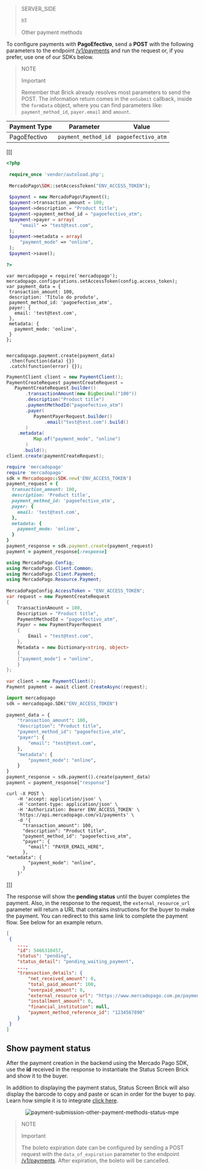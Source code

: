 > SERVER_SIDE
>
> h1
>
> Other payment methods

To configure payments with **PagoEfectivo**, send a **POST** with the following parameters to the endpoint [/v1/payments](/developers/en/reference/payments/_payments/post) and run the request or, if you prefer, use one of our SDKs below.

> NOTE
>
> Important
>
> Remember that Brick already resolves most parameters to send the POST. The information return comes in the `onSubmit` callback, inside the `formData` object, where you can find parameters like: `payment_method_id`, `payer.email` and `amount`.

| Payment Type | Parameter | Value |
| --- | --- | --- |
| PagoEfectivo  | `payment_method_id`  | `pagoefectivo_atm`  |

[[[
```php
<?php
 
 require_once 'vendor/autoload.php';
 
 MercadoPago\SDK::setAccessToken("ENV_ACCESS_TOKEN");
 
 $payment = new MercadoPago\Payment();
 $payment->transaction_amount = 100;
 $payment->description = "Product title";
 $payment->payment_method_id = "pagoefectivo_atm";
 $payment->payer = array(
     "email" => "test@test.com",
 );
 $payment->metadata = array(
     "payment_mode" => "online",
 );
 $payment->save();
 
?>
```
```node
var mercadopago = require('mercadopago');
mercadopago.configurations.setAccessToken(config.access_token);
var payment_data = {
 transaction_amount: 100,
 description: 'Título do produto',
 payment_method_id: 'pagoefectivo_atm',
 payer: {
   email: 'test@test.com',
 },
 metadata: {
   payment_mode: 'online',
 }
};


mercadopago.payment.create(payment_data)
 .then(function(data) {})
 .catch(function(error) {});
```
```java
PaymentClient client = new PaymentClient();
PaymentCreateRequest paymentCreateRequest =
   PaymentCreateRequest.builder()
       .transactionAmount(new BigDecimal("100"))
       .description("Product title")
       .paymentMethodId("pagoefectivo_atm")
       .payer(
          PaymentPayerRequest.builder()
              .email("test@test.com").build()
       )
	.metadata(
          Map.of("payment_mode", "online")
       )
      .build();
client.create(paymentCreateRequest);
```
```ruby
require 'mercadopago'
require 'mercadopago'
sdk = Mercadopago::SDK.new('ENV_ACCESS_TOKEN')
payment_request = {
  transaction_amount: 100,
  description: 'Product title',
  payment_method_id: 'pagoefectivo_atm',
  payer: {
    email: 'test@test.com',
  },
  metadata: {
    payment_mode: 'online',
  }
}
payment_response = sdk.payment.create(payment_request)
payment = payment_response[:response]
```
```csharp
using MercadoPago.Config;
using MercadoPago.Client.Common;
using MercadoPago.Client.Payment;
using MercadoPago.Resource.Payment;
 
MercadoPagoConfig.AccessToken = "ENV_ACCESS_TOKEN";
var request = new PaymentCreateRequest
{
    TransactionAmount = 100,
    Description = "Product title",
    PaymentMethodId = "pagoefectivo_atm",
    Payer = new PaymentPayerRequest
    {
        Email = "test@test.com",
    },
    Metadata = new Dictionary<string, object>
    {
	["payment_mode"] = "online",
    }
};
 
var client = new PaymentClient();
Payment payment = await client.CreateAsync(request);
```
```python
import mercadopago
sdk = mercadopago.SDK("ENV_ACCESS_TOKEN")
 
payment_data = {
    "transaction_amount": 100,
    "description": "Product title",
    "payment_method_id": "pagoefectivo_atm",
    "payer": {
        "email": "test@test.com",
    },
    "metadata": {
        "payment_mode": "online",
    }
}
payment_response = sdk.payment().create(payment_data)
payment = payment_response["response"]
```
```curl
curl -X POST \
    -H 'accept: application/json' \
    -H 'content-type: application/json' \
    -H 'Authorization: Bearer ENV_ACCESS_TOKEN' \
    'https://api.mercadopago.com/v1/payments' \
    -d '{
      "transaction_amount": 100,
      "description": "Product title",
      "payment_method_id": "pagoefectivo_atm",
      "payer": {
        "email": "PAYER_EMAIL_HERE",
      },
"metadata": {
        "payment_mode": "online",
      }
    }'
```
]]]

The response will show the **pending status** until the buyer completes the payment. Also, in the response to the request, the `external_resource_url` parameter will return a URL that contains instructions for the buyer to make the payment. You can redirect to this same link to complete the payment flow. See below for an example return.

```json
[
 {
    ...,
    "id": 5466310457,
    "status": "pending",
    "status_detail": "pending_waiting_payment",
    ...,
    "transaction_details": {
        "net_received_amount": 0,
        "total_paid_amount": 100,
        "overpaid_amount": 0,
        "external_resource_url": "https://www.mercadopago.com.pe/payments/123456/ticket?caller_id=123456&payment_method_id=pagoefectivo_atm&payment_id=123456&payment_method_reference_id=123456",
        "installment_amount": 0,
        "financial_institution": null,
        "payment_method_reference_id": "1234567890"
    }
 }
]
```

## Show payment status

After the payment creation in the backend using the Mercado Pago SDK, use the **id** received in the response to instantiate the Status Screen Brick and show it to the buyer.

In addition to displaying the payment status, Status Screen Brick will also display the barcode to copy and paste or scan in order for the buyer to pay. Learn how simple it is to integrate [click here](/developers/en/docs/checkout-bricks/status-screen-brick/default-rendering).

<center>

![payment-submission-other-payment-methods-status-mpe](checkout-bricks/payment-submission-other-payment-methods-status-mpe-en.jpg)

</center>

> NOTE
>
> Important
>
> The boleto expiration date can be configured by sending a POST request with the `data_of_expiration` parameter to the endpoint [/v1/payments](/developers/en/reference/payments/_payments/post). After expiration, the boleto will be cancelled.